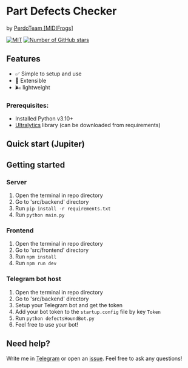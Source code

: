 # Part Defects Checker
by [PerdoTeam [MIDIFrogs]](https://github.com/MIDIFrogs)

[![MIT](https://img.shields.io/badge/License-MIT-blue.svg)](LICENSE.md)
[![Number of GitHub stars](https://img.shields.io/github/stars/MIDIFrogs/DetailDefectChecker?logo=github)](https://github.com/MIDIFrogs/DetailDefectChecker/stargazers)

## Features
- ✅ Simple to setup and use
- 🧩 Extensible
- 🌬️ lightweight

### Prerequisites:
- Installed Python v3.10+
- [Ultralytics](https://github.com/ultralytics/ultralytics) library (can be downloaded from requirements)

## Quick start (Jupiter)

## Getting started
### Server
1. Open the terminal in repo directory
2. Go to 'src/backend' directory
3. Run `pip install -r requirements.txt`
4. Run `python main.py`

### Frontend
1. Open the terminal in repo directory
2. Go to 'src/frontend' directory
3. Run `npm install`
4. Run `npm run dev`

### Telegram bot host
1. Open the terminal in repo directory
2. Go to 'src/backend' directory
3. Setup your Telegram bot and get the token
4. Add your bot token to the `startup.config` file by key `Token`
5. Run `python defectsHoundBot.py`
6. Feel free to use your bot!

## Need help?
Write me in [Telegram](https://t.me/ioexcept10n) or open an [issue](https://github.com/MIDIFrogs/DetailDefectChecker/issues/new/choose). Feel free to ask any questions!
